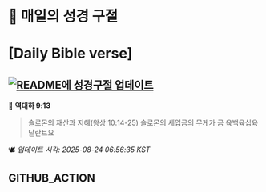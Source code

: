# 🙏 매일의 성경 구절
# [Daily Bible verse]
## [![README에 성경구절 업데이트](https://github.com/DONGSUKA/first_test/actions/workflows/update-readme-bible.yml/badge.svg)](https://github.com/DONGSUKA/first_test/actions/workflows/update-readme-bible.yml)
<!-- START_BIBLE_VERSE -->
📖 **역대하 9:13**
> 솔로몬의 재산과 지혜(왕상 10:14-25) 솔로몬의 세입금의 무게가 금 육백육십육 달란트요

🕊️ _업데이트 시각: 2025-08-24 06:56:35 KST_
  <!-- END_BIBLE_VERSE -->
## GITHUB_ACTION
